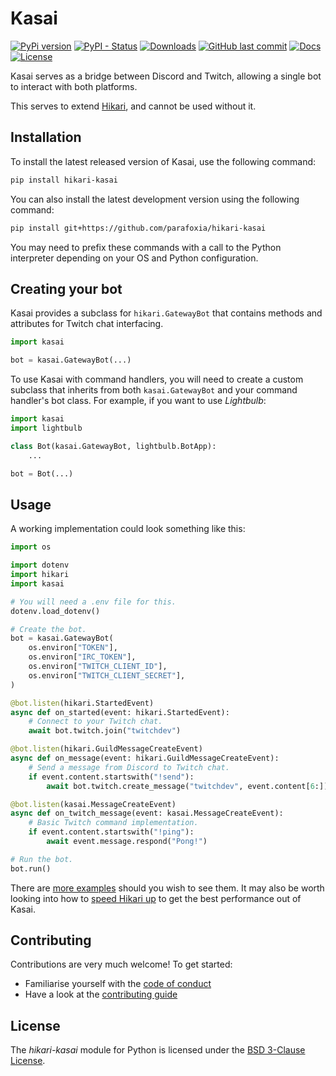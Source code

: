 # Kasai

[![PyPi version](https://img.shields.io/pypi/v/hikari-kasai.svg)](https://pypi.python.org/pypi/hikari-kasai/)
[![PyPI - Status](https://img.shields.io/pypi/status/hikari-kasai)](https://pypi.python.org/pypi/hikari-kasai/)
[![Downloads](https://pepy.tech/badge/hikari-kasai)](https://pepy.tech/project/hikari-kasai)
[![GitHub last commit](https://img.shields.io/github/last-commit/parafoxia/hikari-kasai)](https://github.com/parafoxia/hikari-kasai)
[![Docs](https://img.shields.io/badge/docs-pdoc-success)](https://parafoxia.github.io/hikari-kasai/kasai/)
[![License](https://img.shields.io/github/license/parafoxia/hikari-kasai.svg)](https://github.com/parafoxia/hikari-kasai/blob/main/LICENSE)

Kasai serves as a bridge between Discord and Twitch, allowing a single bot to interact with both platforms.

This serves to extend [Hikari](https://pypi.org/project/hikari/), and cannot be used without it.

## Installation

To install the latest released version of Kasai, use the following command:
```sh
pip install hikari-kasai
```

You can also install the latest development version using the following command:
```sh
pip install git+https://github.com/parafoxia/hikari-kasai
```

You may need to prefix these commands with a call to the Python interpreter depending on your OS and Python configuration.

## Creating your bot

Kasai provides a subclass for `hikari.GatewayBot` that contains methods and attributes for Twitch chat interfacing.

```py
import kasai

bot = kasai.GatewayBot(...)
```

To use Kasai with command handlers, you will need to create a custom subclass that inherits from both `kasai.GatewayBot` and your command handler's bot class.
For example, if you want to use *Lightbulb*:

```py
import kasai
import lightbulb

class Bot(kasai.GatewayBot, lightbulb.BotApp):
    ...

bot = Bot(...)
```

## Usage

A working implementation could look something like this:

```py
import os

import dotenv
import hikari
import kasai

# You will need a .env file for this.
dotenv.load_dotenv()

# Create the bot.
bot = kasai.GatewayBot(
    os.environ["TOKEN"],
    os.environ["IRC_TOKEN"],
    os.environ["TWITCH_CLIENT_ID"],
    os.environ["TWITCH_CLIENT_SECRET"],
)

@bot.listen(hikari.StartedEvent)
async def on_started(event: hikari.StartedEvent):
    # Connect to your Twitch chat.
    await bot.twitch.join("twitchdev")

@bot.listen(hikari.GuildMessageCreateEvent)
async def on_message(event: hikari.GuildMessageCreateEvent):
    # Send a message from Discord to Twitch chat.
    if event.content.startswith("!send"):
        await bot.twitch.create_message("twitchdev", event.content[6:])

@bot.listen(kasai.MessageCreateEvent)
async def on_twitch_message(event: kasai.MessageCreateEvent):
    # Basic Twitch command implementation.
    if event.content.startswith("!ping"):
        await event.message.respond("Pong!")

# Run the bot.
bot.run()
```

There are [more examples](https://github.com/parafoxia/hikari-kasai/tree/main/examples) should you wish to see them.
It may also be worth looking into how to [speed Hikari up](https://github.com/hikari-py/hikari#making-your-application-more-efficient) to get the best performance out of Kasai.

## Contributing

Contributions are very much welcome! To get started:

* Familiarise yourself with the [code of conduct](https://github.com/parafoxia/hikari-kasai/blob/main/CODE_OF_CONDUCT.md)
* Have a look at the [contributing guide](https://github.com/parafoxia/hikari-kasai/blob/main/CONTRIBUTING.md)

## License

The *hikari-kasai* module for Python is licensed under the [BSD 3-Clause License](https://github.com/parafoxia/hikari-kasai/blob/main/LICENSE).
